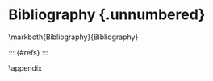 
<!--
Do not edit this file!

References are automatically generated from the BibTex file (references.bib)
... which you should create/maintain using a reference manager.
-->

# Bibliography {.unnumbered}

\markboth{Bibliography}{Bibliography}

::: {#refs}
:::


\appendix
